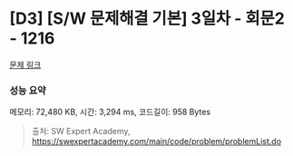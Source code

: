# [D3] [S/W 문제해결 기본] 3일차 - 회문2 - 1216 

[문제 링크](https://swexpertacademy.com/main/code/problem/problemDetail.do?contestProbId=AV14Rq5aABUCFAYi) 

### 성능 요약

메모리: 72,480 KB, 시간: 3,294 ms, 코드길이: 958 Bytes



> 출처: SW Expert Academy, https://swexpertacademy.com/main/code/problem/problemList.do